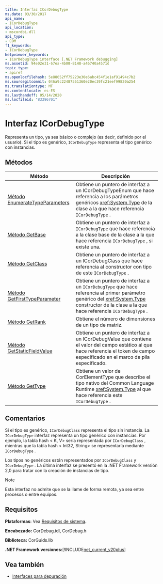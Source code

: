 ```yaml
---
title: Interfaz ICorDebugType
ms.date: 03/30/2017
api_name:
- ICorDebugType
api_location:
- mscordbi.dll
api_type:
- COM
f1_keywords:
- ICorDebugType
helpviewer_keywords:
- ICorDebugType interface [.NET Framework debugging]
ms.assetid: 94e02e31-67ea-4b00-8148-a46740a4571d
topic_type:
- apiref
ms.openlocfilehash: 5e88652ff75223e30e6abc454f1e1af91494c7b2
ms.sourcegitcommit: 046a9c22487551360e20ec39fc21eef99820a254
ms.translationtype: MT
ms.contentlocale: es-ES
ms.lasthandoff: 05/14/2020
ms.locfileid: "83396701"
---
```

# <a name="icordebugtype-interface"></a>Interfaz ICorDebugType
Representa un tipo, ya sea básico o complejo (es decir, definido por el usuario). Si el tipo es genérico, `ICorDebugType` representa el tipo genérico con instancias.  
  
## <a name="methods"></a>Métodos  
  
|Método|Descripción|  
|------------|-----------------|  
|[Método EnumerateTypeParameters](icordebugtype-enumeratetypeparameters-method.md)|Obtiene un puntero de interfaz a un ICorDebugTypeEnum que hace referencia a los parámetros genéricos <xref:System.Type> de la clase a la que hace referencia `ICorDebugType` .|  
|[Método GetBase](icordebugtype-getbase-method.md)|Obtiene un puntero de interfaz a `ICorDebugType` que hace referencia a la clase base de la clase a la que hace referencia `ICorDebugType` , si existe una.|  
|[Método GetClass](icordebugtype-getclass-method.md)|Obtiene un puntero de interfaz a un ICorDebugClass que hace referencia al constructor con tipo de este `ICorDebugType` .|  
|[Método GetFirstTypeParameter](icordebugtype-getfirsttypeparameter-method.md)|Obtiene un puntero de interfaz a un `ICorDebugType` que hace referencia al primer parámetro genérico del <xref:System.Type> constructor de la clase a la que hace referencia `ICorDebugType` .|  
|[Método GetRank](icordebugtype-getrank-method.md)|Obtiene el número de dimensiones de un tipo de matriz.|  
|[Método GetStaticFieldValue](icordebugtype-getstaticfieldvalue-method.md)|Obtiene un puntero de interfaz a un ICorDebugValue que contiene el valor del campo estático al que hace referencia el token de campo especificado en el marco de pila especificado.|  
|[Método GetType](icordebugtype-gettype-method.md)|Obtiene un valor de CorElementType que describe el tipo nativo del Common Language Runtime <xref:System.Type> al que hace referencia este `ICorDebugType` .|  
  
## <a name="remarks"></a>Comentarios  
 Si el tipo es genérico, `ICorDebugClass` representa el tipo sin instancia. La `ICorDebugType` interfaz representa un tipo genérico con instancias. Por ejemplo, la tabla hash \< K, V> sería representada por `ICorDebugClass` , mientras que la tabla hash \< Int32, String> se representaría mediante `ICorDebugType` .  
  
 Los tipos no genéricos están representados por `ICorDebugClass` y `ICorDebugType` . La última interfaz se presentó en la .NET Framework versión 2,0 para tratar con la creación de instancias de tipo.  
  
> [!NOTE]
> Esta interfaz no admite que se la llame de forma remota, ya sea entre procesos o entre equipos.  
  
## <a name="requirements"></a>Requisitos  
 **Plataformas:** Vea [Requisitos de sistema](../../get-started/system-requirements.md).  
  
 **Encabezado:** CorDebug.idl, CorDebug.h  
  
 **Biblioteca:** CorGuids.lib  
  
 **.NET Framework versiones:**[!INCLUDE[net_current_v20plus](../../../../includes/net-current-v20plus-md.md)]  
  
## <a name="see-also"></a>Vea también

- [Interfaces para depuración](debugging-interfaces.md)
